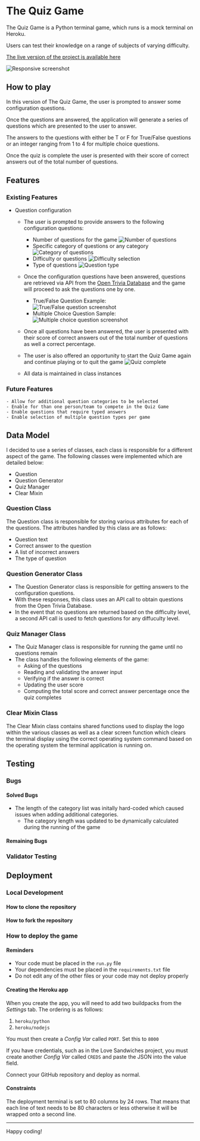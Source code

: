 # The Quiz Game

The Quiz Game is a Python terminal game, which runs is a mock terminal on Heroku.

Users can test their knowledge on a range of subjects of varying difficulty.

[The live version of the project is available here](https://quiz-game-9ac41298d590.herokuapp.com/)

![Responsive screenshot](documentation/testing/responsive-screenshot.png)

## How to play
In this version of The Quiz Game, the user is prompted to answer some configuration questions.

Once the questions are answered, the application will generate a series of questions which are presented to the user to answer.

The answers to the questions with either be T or F for True/False questions or an integer ranging from 1 to 4 for multiple choice questions.

Once the quiz is complete the user is presented with their score of correct answers out of the total number of questions.

## Features

### Existing Features

- Question configuration
    - The user is prompted to provide answers to the following configuration questions:
        - Number of questions for the game
        ![Number of questions](documentation/testing/number-questions-screenshot.png)
        - Specific category of questions or any category
        ![Category of questions](documentation/testing/question-category-screenshot.png)
        - Difficulty or questions
        ![Difficulty selection](documentation/testing/question-difficulty-screenshot.png)
        - Type of questions 
        ![Question type](documentation/testing/question-type-screenshot.png)
    - Once the configuration questions have been answered, questions are retrieved via API from the [Open Trivia Database](https://opentdb.com/) and the game will proceed to ask the questions one by one.
        - True/False Question Example:  
        ![True/False question screenshot](documentation/testing/true-false-question-screenshot.png)
        - Multiple Choice Question Sample:
        ![Multiple choice question screenshot](documentation/testing/multiple-choice-question-screenshot.png)
    - Once all questions have been answered, the user is presented with their score of correct answers out of 
    the total number of questions as well a correct percentage.
    - The user is also offered an opportunity to start the Quiz Game again and continue playing or to quit the game
    ![Quiz complete](documentation/testing/quiz-complete-screenshot.png)
    
    - All data is maintained in class instances
    
### Future Features
    - Allow for additional question categories to be selected
    - Enable for than one person/team to compete in the Quiz Game
    - Enable questions that require typed answers
    - Enable selection of multiple question types per game

## Data Model

I decided to use a series of classes, each class is responsible for a different aspect of the game.
The following classes were implemented which are detailed below:
- Question
- Question Generator
- Quiz Manager
- Clear Mixin

### Question Class

The Question class is responsible for storing various attributes for each of the questions.
The attributes handled by this class are as follows:
- Question text
- Correct answer to the question
- A list of incorrect answers
- The type of question

### Question Generator Class

- The Question Generator class is responsible for getting answers to the configuration questions.
- With these responses, this class uses an API call to obtain questions from the Open Trivia Database.
- In the event that no questions are returned based on the difficulty level, a second API call is used to fetch questions for any diffuculty level.

### Quiz Manager Class

- The Quiz Manager class is responsible for running the game until no questions remain
- The class handles the following elements of the game:
    - Asking of the questions
    - Reading and validating the answer input
    - Verifying if the answer is correct
    - Updating the user score
    - Computing the total score and correct answer percentage once the quiz completes
     
### Clear Mixin Class

The Clear Mixin class contains shared functions used to display the logo within the various classes as well as a clear screen function which clears the terminal display using the correct operating system command based on the operating system the terminal application is running on.

## Testing

### Bugs


#### Solved Bugs
- The length of the category list was initally hard-coded which caused issues when adding additional categories.
    - The category length was updated to be dynamically calculated during the running of the game
    

#### Remaining Bugs

### Validator Testing


## Deployment

### Local Development

#### How to clone the repository

#### How to fork the repository


### How to deploy the game

#### Reminders

- Your code must be placed in the `run.py` file
- Your dependencies must be placed in the `requirements.txt` file
- Do not edit any of the other files or your code may not deploy properly

#### Creating the Heroku app

When you create the app, you will need to add two buildpacks from the _Settings_ tab. The ordering is as follows:

1. `heroku/python`
2. `heroku/nodejs`

You must then create a _Config Var_ called `PORT`. Set this to `8000`

If you have credentials, such as in the Love Sandwiches project, you must create another _Config Var_ called `CREDS` and paste the JSON into the value field.

Connect your GitHub repository and deploy as normal.

#### Constraints

The deployment terminal is set to 80 columns by 24 rows. That means that each line of text needs to be 80 characters or less otherwise it will be wrapped onto a second line.

---

Happy coding!
